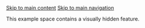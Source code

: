 <nav class="au-skip-link">
	<a class="au-skip-link__link js-focus-me" href="#content">Skip to main content</a>
	<a class="au-skip-link__link js-focus-me" href="#nav">Skip to main navigation</a>
</nav>
<p>This example space contains a visually hidden feature.</p>
